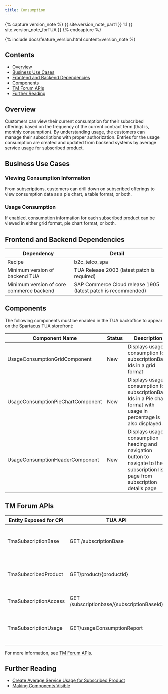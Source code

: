 ```yaml
---
title: Consumption
---
```


{% capture version_note %}
{{ site.version_note_part1 }} 1.1 {{ site.version_note_forTUA }}
{% endcapture %}

{% include docs/feature_version.html content=version_note %}

## Contents

- [Overview](#overview)
- [Business Use Cases](#business-use-cases)
- [Frontend and Backend Dependencies](#frontend-and-backend-dependencies)
- [Components](#components)
- [TM Forum APIs](#tm-forum-apis)
- [Further Reading](#further-reading)

## Overview

Customers can view their current consumption for their subscribed offerings based on the frequency of the current contract term (that is, monthly consumption). By understanding usage, the customers can manage their subscriptions with proper authorization. Entries for the usage consumption are created and updated from backend systems by average service usage for subscribed product. 

## Business Use Cases

### Viewing Consumption Information

From subscriptions, customers can drill down on subscribed offerings to view consumption data as a pie chart, a table format, or both.

### Usage Consumption

If enabled, consumption information for each subscribed product can be viewed in either grid format, pie chart format, or both.


## Frontend and Backend Dependencies

| Dependency                                	| Detail                                                 	|
|--------------------------------------------	|--------------------------------------------------------	|
| Recipe                                     	| b2c_telco_spa                                          	|
| Minimum version of backend TUA             	| TUA Release 2003 (latest patch is required)           	|
| Minimum   version of core commerce backend 	| SAP Commerce Cloud release 1905 (latest patch is recommended) 	|

## Components

The following components must be enabled in the TUA backoffice to appear on the Spartacus TUA storefront:

| Component   Name                  | Status | Description                                                                                                                           |
|-----------------------------------|--------|---------------------------------------------------------------------------------------------------------------------------------------|
| UsageConsumptionGridComponent     | New    | Displays usage consumption for   subscriptionBase Ids in a grid format                                                                |
| UsageConsumptionPieChartComponent | New    | Displays usage consumption for   subscriptionBase Ids in a Pie chart format with usage in percentage is also   displayed.             |
| UsageConsumptionHeaderComponent   | New    | Displays usage consumption heading and   navigation button to navigate to the subscription list page from subscription   details page |

## TM Forum APIs

| Entity Exposed for   CPI 	| TUA API                                    	| Description                                                              	|
|--------------------------	|--------------------------------------------	|--------------------------------------------------------------------------	|
| TmaSubscriptionBase      	| GET /subscriptionBase                      	| Shows a list of of subscription base in the Subscription Details screen  	|
| TmaSubscribedProduct     	| GET/product/{productId}                    	| Shows a list of subscription products in the Subscription Details screen 	|
| TmaSubscriptionAccess    	| GET /subscriptionbase/{subscriptionBaseId} 	| Shows details of subscription base                                       	|
| TmaSubscriptionUsage     	| GET/usageConsumptionReport                 	| Shows the usage consumption for a subscriptionBase Id                    	|

For more information, see [TM Forum APIs](https://help.sap.com/viewer/f59b0ac006d746caaa5fb599b4270151/2007/en-US/d46b30b30eca4d4d8ddd20ad833d77f9.html).

## Further Reading

- [Create Average Service Usage for Subscribed Product](https://help.sap.com/viewer/32f0086927f44c9ab1199f1dab8833cd/2007/en-US/ba5f222fb5814829bd74eaf6e6505a9f.html)
- [Making Components Visible](https://help.sap.com/viewer/9d346683b0084da2938be8a285c0c27a/2005/en-US/1cea3b2cb3334fc085dda9cc070ad6ac.html)